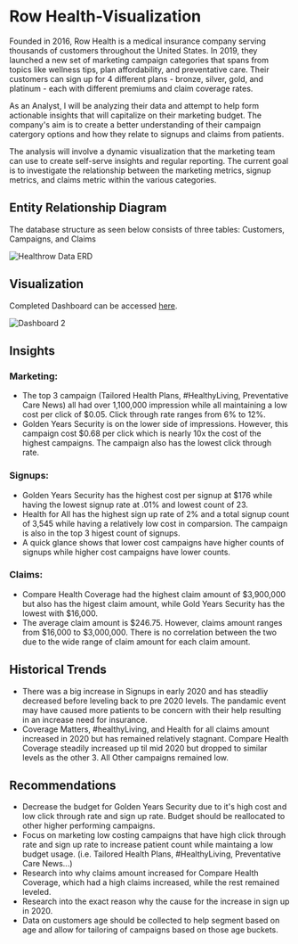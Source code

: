 # Row Health-Visualization
Founded in 2016, Row Health is a medical insurance company serving thousands of customers throughout the United States. In 2019, they launched a new set of marketing campaign categories that spans from topics like wellness tips, plan affordability, and preventative care. Their customers can sign up for 4 different plans - bronze, silver, gold, and platinum - each with different premiums and claim coverage rates. 

As an Analyst, I will be analyzing their data and attempt to help form actionable insights that will capitalize on their marketing budget. The company's aim is to create a better understanding of their campaign catergory options and how they relate to signups and claims from patients.

The analysis will involve a dynamic visualization that the marketing team can use to create self-serve insights and regular reporting. The current goal is to investigate the relationship between the marketing metrics, signup metrics, and claims metric within the various categories.

## Entity Relationship Diagram
The database structure as seen below consists of three tables: Customers, Campaigns, and Claims

![Healthrow Data ERD](https://github.com/user-attachments/assets/8c2ebb27-d55a-4b85-9427-279552f9342f)

## Visualization
Completed Dashboard can be accessed <a href= https://public.tableau.com/app/profile/tung.le4521/viz/HealthcareDataVisualization_17225690685310/Dashboard2>here</a>.

![Dashboard 2](https://github.com/user-attachments/assets/ffd25858-59a5-436d-b5bb-6eed6d744819)

## Insights
### Marketing:
* The top 3 campaign (Tailored Health Plans, #HealthyLiving, Preventative Care News) all had over 1,100,000 impression while all maintaining a low cost per click of $0.05. Click through rate ranges from 6% to 12%.
* Golden Years Security is on the lower side of impressions. However, this campaign cost $0.68 per click which is nearly 10x the cost of the highest campaigns. The campaign also has the lowest click through rate.
  
### Signups:
* Golden Years Security has the highest cost per signup at $176 while having the lowest signup rate at .01% and lowest count of 23. 
* Health for All has the highest sign up rate of 2% and a total signup count of 3,545 while having a relatively low cost in comparsion. The campaign is also in the top 3 higest count of signups.
* A quick glance shows that lower cost campaigns have higher counts of signups while higher cost campaigns have lower counts.
### Claims:
* Compare Health Coverage had the highest claim amount of $3,900,000 but also has the higest claim amount, while Gold Years Security has the lowest with $16,000.
* The average claim amount is $246.75. However, claims amount ranges from $16,000 to $3,000,000. There is no correlation between the two due to the wide range of claim amount for each claim amount.

## Historical Trends
* There was a big increase in Signups in early 2020 and has steadliy decreased before leveling back to pre 2020 levels. The pandamic event may have caused more patients to be concern with their help resulting in an increase need for insurance.
* Coverage Matters, #healthyLiving, and Health for all claims amount increased in 2020 but has remained relatively stagnant. Compare Health Coverage steadily increased up til mid 2020 but dropped to similar levels as the other 3. All Other campaigns remained low.

## Recommendations
* Decrease the budget for Golden Years Security due to it's high cost and low click through rate and sign up rate. Budget should be reallocated to other higher performing campaigns.
* Focus on marketing low costing campaigns that have high click through rate and sign up rate to increase patient count while maintaing a low budget usage. (i.e. Tailored Health Plans, #HealthyLiving, Preventative Care News...)
* Research into why claims amount increased for Compare Health Coverage, which had a high claims increased, while the rest remained leveled.
* Research into the exact reason why the cause for the increase in sign up in 2020.
* Data on customers age should be collected to help segment based on age and allow for tailoring of campaigns based on those age buckets.

